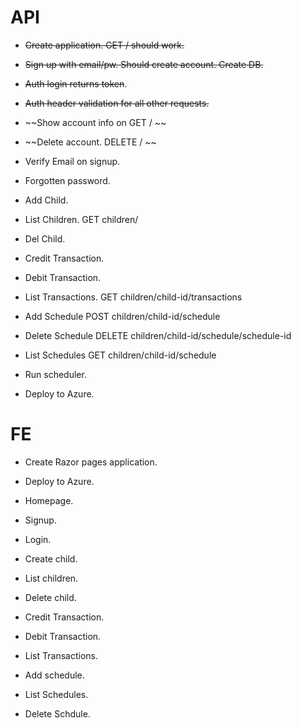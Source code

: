 
# API

- ~~Create application. GET / should work.~~

- ~~Sign up with email/pw. Should create account. Create DB.~~

- ~~Auth login returns token~~.

- ~~Auth header validation for all other requests.~~

- ~~Show account info on GET / ~~

- ~~Delete account. DELETE / ~~

- Verify Email on signup.

- Forgotten password.

- Add Child.

- List Children. GET children/

- Del Child.

- Credit Transaction.

- Debit Transaction.

- List Transactions. GET children/child-id/transactions

- Add Schedule POST children/child-id/schedule

- Delete Schedule DELETE children/child-id/schedule/schedule-id

- List Schedules GET children/child-id/schedule

- Run scheduler.

- Deploy to Azure.

# FE

- Create Razor pages application.

- Deploy to Azure.

- Homepage.

- Signup.

- Login.

- Create child.

- List children.

- Delete child.

- Credit Transaction.

- Debit Transaction.

- List Transactions.

- Add schedule.

- List Schedules.

- Delete Schdule.